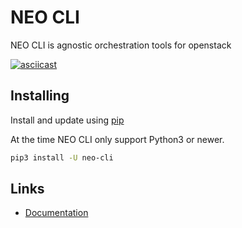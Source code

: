 # NEO CLI

NEO CLI is agnostic orchestration tools for openstack

[![asciicast](https://asciinema.org/a/164200.png)](https://asciinema.org/a/164200)

## Installing

Install and update using  [pip](https://pip.pypa.io/en/stable/quickstart/)

At the time NEO CLI only support Python3 or newer.

``` bash
pip3 install -U neo-cli
```

## Links

- [Documentation](docs/index.md)
